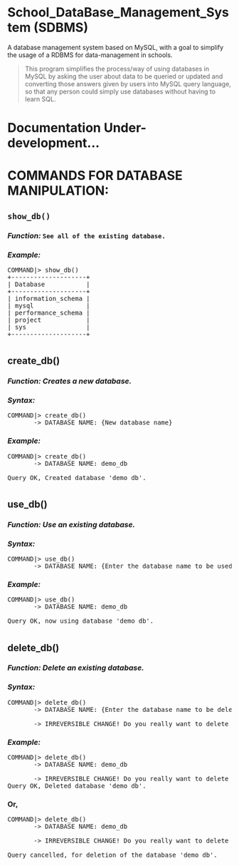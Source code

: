 # School_DataBase_Management_System (SDBMS)

 A database management system based on MySQL, with a goal to simplify the usage of a RDBMS for data-management in schools.
 > This program simplifies the process/way of using databases in MySQL by asking the user about data to be queried or updated and converting those answers given by users into MySQL query language, so that any person could simply use databases without having to learn SQL.

# Documentation Under-development...

# COMMANDS FOR DATABASE MANIPULATION:

## **`show_db()`**
### *Function:* `See all of the existing database.`
### *Example:*

<pre>
COMMAND|> show_db()
+--------------------+
| Database           |
+--------------------+
| information_schema |
| mysql              |
| performance_schema |
| project            |
| sys                |
+--------------------+
</pre>

#

<h2>
create_db()
</h2>

<i><h3>
Function: Creates a new database.
</h3></i>

<i><h3>
Syntax:
</h3></i>

<pre>
COMMAND|> create_db()
       -> DATABASE NAME: {New database name}
</pre>

<i><h3>
Example:
</h3></i>

<pre>
COMMAND|> create_db()
       -> DATABASE NAME: demo_db

Query OK, Created database 'demo_db'.
</pre>

#

<h2>
use_db()
</h2>

<i><h3>
Function: Use an existing database.
</h3></i>

<i><h3>
Syntax:
</h3></i>

<pre>
COMMAND|> use_db()
       -> DATABASE NAME: {Enter the database name to be used}
</pre>

<i><h3>
Example:
</h3></i>

<pre>
COMMAND|> use_db()
       -> DATABASE NAME: demo_db  

Query OK, now using database 'demo_db'.
</pre>

#

<h2>
delete_db()
</h2>

<i><h3>
Function: Delete an existing database.
</h3></i>

<i><h3>
Syntax:
</h3></i>

<pre>
COMMAND|> delete_db()
       -> DATABASE NAME: {Enter the database name to be deleted} 

       -> IRREVERSIBLE CHANGE! Do you really want to delete the table 'demo_db'? (y/n) {Enter either 'y' to delete or 'n' to cancel it.}
</pre>

<i><h3>
Example:
</h3></i>

<pre>
COMMAND|> delete_db()
       -> DATABASE NAME: demo_db    

       -> IRREVERSIBLE CHANGE! Do you really want to delete the databse 'demo_db'? (y/n) y
Query OK, Deleted database 'demo_db'.
</pre>


<b><h3>
Or,
</b></h3>

<pre>
COMMAND|> delete_db()
       -> DATABASE NAME: demo_db

       -> IRREVERSIBLE CHANGE! Do you really want to delete the databse 'demo_db'? (y/n) n

Query cancelled, for deletion of the database 'demo_db'.
</pre>

